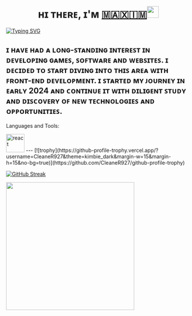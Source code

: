 <h1 align="center">ʜɪ ᴛʜᴇʀᴇ, ɪ'ᴍ <a href="#0" target="_blank">​🇲​​🇦​​🇽​​🇮​​🇲​</a> 
<img src="https://github.com/blackcater/blackcater/raw/main/images/Hi.gif" height="32"/></h1>


<a href="https://git.io/typing-svg"><img src="https://readme-typing-svg.herokuapp.com?font=Fira+Code&weight=1000&letterSpacing=&duration=4000&pause=1000&color=25852A&center=true&vCenter=true&multiline=true&width=1000&lines=FRONT-END+DEVELOPER+FROM+RUSSIA%2C+INTERESTED+IN+THE+IT+FIELD." alt="Typing SVG" /></a>

ɪ ʜᴀᴠᴇ ʜᴀᴅ ᴀ ʟᴏɴɢ-ꜱᴛᴀɴᴅɪɴɢ ɪɴᴛᴇʀᴇꜱᴛ ɪɴ ᴅᴇᴠᴇʟᴏᴘɪɴɢ **ɢᴀᴍᴇꜱ**, **ꜱᴏꜰᴛᴡᴀʀᴇ** ᴀɴᴅ **ᴡᴇʙꜱɪᴛᴇꜱ**. ɪ ᴅᴇᴄɪᴅᴇᴅ ᴛᴏ ꜱᴛᴀʀᴛ ᴅɪᴠɪɴɢ ɪɴᴛᴏ ᴛʜɪꜱ ᴀʀᴇᴀ ᴡɪᴛʜ ꜰʀᴏɴᴛ-ᴇɴᴅ ᴅᴇᴠᴇʟᴏᴘᴍᴇɴᴛ. ɪ ꜱᴛᴀʀᴛᴇᴅ ᴍʏ ᴊᴏᴜʀɴᴇʏ ɪɴ ᴇᴀʀʟʏ **2024** ᴀɴᴅ ᴄᴏɴᴛɪɴᴜᴇ ɪᴛ ᴡɪᴛʜ ᴅɪʟɪɢᴇɴᴛ ꜱᴛᴜᴅʏ ᴀɴᴅ ᴅɪꜱᴄᴏᴠᴇʀʏ ᴏꜰ ɴᴇᴡ ᴛᴇᴄʜɴᴏʟᴏɢɪᴇꜱ ᴀɴᴅ ᴏᴘᴘᴏʀᴛᴜɴɪᴛɪᴇꜱ.
---
Languages and Tools:

<img src="https://cdn.jsdelivr.net/gh/devicons/devicon@latest/icons/react/react-original.svg" alt="react" width="50" height="50" />
---
[![trophy](https://github-profile-trophy.vercel.app/?username=CleaneR927&theme=kimbie_dark&margin-w=15&margin-h=15&no-bg=true)](https://github.com/CleaneR927/github-profile-trophy)


<a href="https://git.io/streak-stats"><img src="http://github-readme-streak-stats.herokuapp.com?user=CleaneR927&theme=onedark-duo&hide_border=true&date_format=j%20M%5B%20Y%5D&card_width=1000" alt="GitHub Streak" /></a>


<a href="[https://github.com/CleaneR927/github-readme-stats)"><img width=350 align="center" src="https://github-readme-stats.vercel.app/api/top-langs/?username=CleaneR927&theme=onedark&bg_color=0d1117&" /></a>
